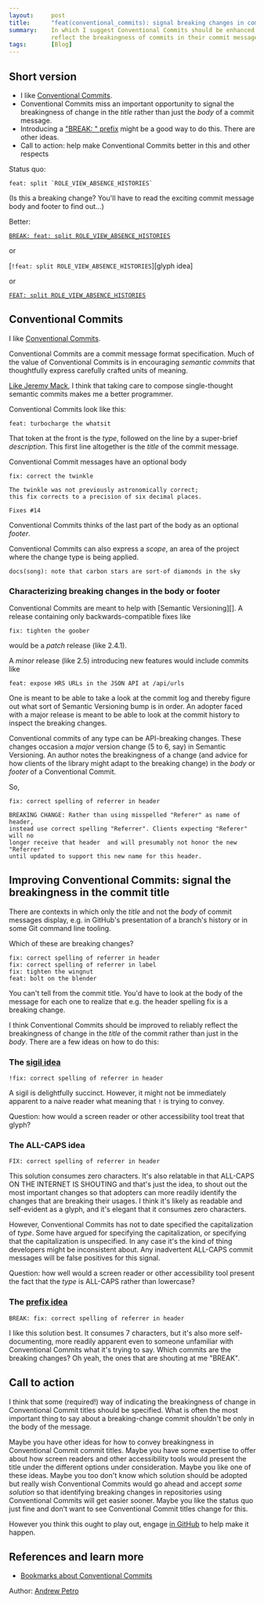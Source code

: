 ```yaml
---
layout:     post
title:      "feat(conventional_commits): signal breaking changes in commit titles"
summary:    In which I suggest Conventional Commits should be enhanced to
            reflect the breakingness of commits in their commit message titles.
tags:       [Blog]
---
```


## Short version

+ I like [Conventional Commits][].
+ Conventional Commits miss an important opportunity to signal the breakingness
  of change in the _title_ rather than just the _body_ of a commit message.
+ Introducing a ["BREAK: " prefix][BREAK prefix idea] might be a good way to do
  this. There are other ideas.
+ Call to action: help make Conventional Commits better in this and other
  respects

Status quo:

```
feat: split `ROLE_VIEW_ABSENCE_HISTORIES`
```

(Is this a breaking change? You'll have to read the exciting commit message body
and footer to find out...)

Better:

[`BREAK: feat: split ROLE_VIEW_ABSENCE_HISTORIES`][BREAK prefix idea]

or

[`!feat: split ROLE_VIEW_ABSENCE_HISTORIES`][glyph idea]

or

[`FEAT: split ROLE_VIEW_ABSENCE_HISTORIES`][ALL-CAPS idea]

## Conventional Commits

I like [Conventional Commits][].

Conventional Commits are a commit message format specification. Much of the
value of Conventional Commits is in encouraging _semantic commits_ that thoughtfully express carefully crafted units of meaning.

[Like Jeremy Mack][Jeremy Mack on semantic commit messages], I think that taking
care to compose single-thought semantic commits makes me a better programmer.

Conventional Commits look like this:

```
feat: turbocharge the whatsit
```

That token at the front is the _type_, followed on the line by a super-brief
_description_. This first line altogether is the _title_ of the
commit message.

Conventional Commit messages have an optional body

```
fix: correct the twinkle

The twinkle was not previously astronomically correct;
this fix corrects to a precision of six decimal places.

Fixes #14
```

Conventional Commits thinks of the last part of the body as an optional
_footer_.

Conventional Commits can also express a _scope_, an area of the project where
the change type is being applied.

```
docs(song): note that carbon stars are sort-of diamonds in the sky
```

### Characterizing breaking changes in the body or footer

Conventional Commits are meant to help with [Semantic Versioning][]. A
release containing only backwards-compatible fixes like

```
fix: tighten the goober
```

would be a _patch_ release (like 2.4.1).

A _minor_ release (like 2.5) introducing new features would include commits like

```
feat: expose HRS URLs in the JSON API at /api/urls
```

One is meant to be able to take a look at the commit log and thereby figure out
what sort of Semantic Versioning bump is in order. An adopter faced with a major
release is meant to be able to look at the commit history to inspect the
breaking changes.

Conventional commits of any type can be API-breaking changes. These changes
occasion a _major_ version change (5 to 6, say) in Semantic Versioning. An
author notes the breakingness of a change (and advice for how clients of the
library might adapt to the breaking change) in the _body_ or _footer_ of a
Conventional Commit.

So,

```
fix: correct spelling of referrer in header

BREAKING CHANGE: Rather than using misspelled "Referer" as name of header,
instead use correct spelling "Referrer". Clients expecting "Referer" will no
longer receive that header  and will presumably not honor the new "Referrer"
until updated to support this new name for this header.
```

## Improving Conventional Commits: signal the breakingness in the commit title

There are contexts in which only the _title_ and not the _body_ of commit
messages display, e.g. in GitHub's presentation of a branch's history or in
some Git command line tooling.

Which of these are breaking changes?

```
fix: correct spelling of referrer in header
fix: correct spelling of referrer in label
fix: tighten the wingnut
feat: bolt on the blender
```

You can't tell from the commit title. You'd have to look at the body of the
message for each one to realize that e.g. the header spelling fix is a breaking
change.

I think Conventional Commits should be improved to reliably reflect the
breakingness of change in the _title_ of the commit rather than just in the
_body_. There are a few ideas on how to do this:

### The [sigil idea][]

```
!fix: correct spelling of referrer in header
```

A sigil is delightfully succinct. However, it might not be immediately apparent
to a naive reader what meaning that `!` is trying to convey.

Question: how would a screen reader or other accessibility tool treat that
glyph?

### The ALL-CAPS idea

```
FIX: correct spelling of referrer in header
```

This solution consumes zero characters. It's also relatable in that ALL-CAPS ON
THE INTERNET IS SHOUTING and that's just the idea, to shout out the most
important changes so that adopters can more readily identify the changes that
are breaking their usages. I think it's likely as readable and self-evident as
a glyph, and it's elegant that it consumes zero characters.

However, Conventional Commits has not to date specified the capitalization of
_type_. Some have argued for specifying the capitalization, or specifying that
the capitalization is unspecified. In any case it's the kind of thing developers
might be inconsistent about. Any inadvertent ALL-CAPS commit messages will be
false positives for this signal.

Question: how well would a screen reader or other accessibility tool present the
fact that the _type_ is ALL-CAPS rather than lowercase?

### The [prefix idea][BREAK prefix idea]

```
BREAK: fix: correct spelling of referrer in header
```

I like this solution best. It consumes 7 characters, but it's also more
self-documenting, more readily apparent even to someone unfamiliar with
Conventional Commits what it's trying to say. Which commits are the breaking
changes? Oh yeah, the ones that are shouting at me "BREAK".

## Call to action

I think that some (required!) way of indicating the breakingness
of change in Conventional Commit titles should be specified. What is often the
most important thing to say about a breaking-change commit shouldn't be only in
the body of the message.

Maybe you have other ideas for how to convey breakingness in Conventional Commit
commit titles. Maybe you have some expertise to offer about how screen readers
and other accessibility tools would present the title under the different
options under consideration. Maybe you like one of these ideas. Maybe you too
don't know which solution should be adopted but really wish Conventional Commits
would go ahead and accept _some solution_ so that identifying breaking changes
in repositories using Conventional Commits will get easier sooner. Maybe you
like the status quo just fine and don't want to see Conventional Commit titles
change for this.

However you think this ought to play out, engage
[in GitHub][Conventional Commits GitHub repo] to help make it happen.

## References and learn more

+ [Bookmarks about Conventional Commits][Conventional Commits Pinboard tag]

Author: [Andrew Petro](https://twitter.com/awpetro)

[ALL-CAPS idea]: https://github.com/conventional-changelog/conventionalcommits.org/pull/63
[BREAK prefix idea]: https://github.com/conventional-changelog/conventionalcommits.org/pull/64
[Conventional Commits]: https://conventionalcommits.org/
[Conventional Commits GitHub repo]: https://github.com/conventional-changelog/conventionalcommits.org
[sigil idea]: https://github.com/conventional-changelog/conventionalcommits.org/issues/43
[Conventional Commits Pinboard tag]: https://pinboard.in/u:microcline/t:conventional_commits/
[Jeremy Mack on semantic commit messages]: https://seesparkbox.com/foundry/semantic_commit_messages
